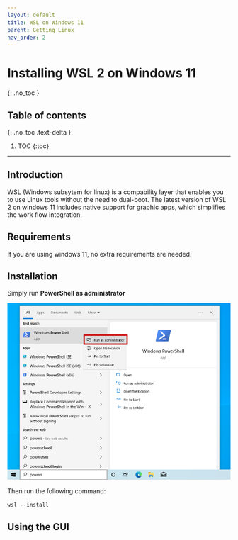 ```yaml
---
layout: default
title: WSL on Windows 11
parent: Getting Linux
nav_order: 2
---
```


# Installing WSL 2 on Windows 11
{: .no_toc }

## Table of contents
{: .no_toc .text-delta }

1. TOC
{:toc}

---

## Introduction

WSL (Windows subsytem for linux) is a compability layer that enables you to use Linux tools without the need to dual-boot. The latest version of WSL 2 on windows 11 includes native support for graphic apps, which simplifies the work flow integration.

## Requirements

If you are using windows 11, no extra requirements are needed.

## Installation

Simply run **PowerShell as administrator** 

![](../../assets/img/pwrshell-w10.png)

Then run the following command:

```powershell
wsl --install
```

## Using the GUI